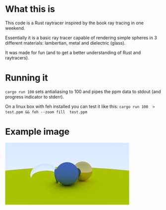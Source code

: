 # What this is

This code is a Rust raytracer inspired by the book ray tracing in one weekend.

Essentially it is a basic ray tracer capable of rendering simple spheres in 3 different materials: lambertian, metal and dielectric (glass).

It was made for fun (and to get a better understanding of Rust and raytracers).

# Running it

`cargo run 100` sets antialiasing to 100 and pipes the ppm data to stdout (and progress indicator to stderr).

On a linux box with feh installed you can test it like this: `cargo run 100  > test.ppm && feh --zoom fill  test.ppm`

# Example image

![Example image](https://github.com/freekh/rust-ray-trace-one-weekend/raw/master/image.png)
